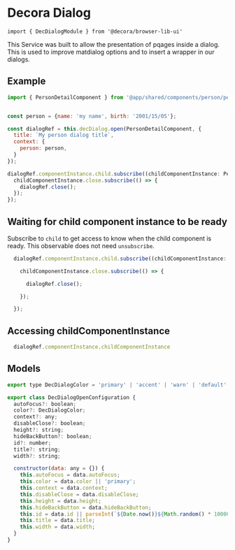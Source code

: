 # Decora Dialog

`import { DecDialogModule } from '@decora/browser-lib-ui'`

This Service  was built to allow the presentation of pqages inside a dialog. This is used to improve matdialog options and to insert a wrapper in our dialogs.

## Example

```javascript
import { PersonDetailComponent } from '@app/shared/components/person/person-detail.component';


const person = {name: 'my name', birth: '2001/15/05'};

const dialogRef = this.decDialog.open(PersonDetailComponent, {
  title: `My person dialog title`,
  context: {
    person: person,
  }
});

dialogRef.componentInstance.child.subscribe((childComponentInstance: PersonDetailComponent) => {
  childComponentInstance.close.subscribe(() => {
    dialogRef.close();
  });
});

```

## Waiting for child component instance to be ready

Subscribe to `child` to get access to know when the child component is ready. This observable does not need `unsubscribe`.

```javascript
  dialogRef.componentInstance.child.subscribe((childComponentInstance: PersonDetailComponent) => {

    childComponentInstance.close.subscribe(() => {

      dialogRef.close();

    });

  });

```


## Accessing childComponentInstance

```javascript
  dialogRef.componentInstance.childComponentInstance
```

## Models

```javascript
export type DecDialogColor = 'primary' | 'accent' | 'warn' | 'default' | 'basic';

export class DecDialogOpenConfiguration {
  autoFocus?: boolean;
  color?: DecDialogColor;
  context?: any;
  disableClose?: boolean;
  height?: string;
  hideBackButton?: boolean;
  id?: number;
  title?: string;
  width?: string;

  constructor(data: any = {}) {
    this.autoFocus = data.autoFocus;
    this.color = data.color || 'primary';
    this.context = data.context;
    this.disableClose = data.disableClose;
    this.height = data.height;
    this.hideBackButton = data.hideBackButton;
    this.id = data.id || parseInt(`${Date.now()}${Math.random() * 10000 * Math.random() * 100}`, 10);
    this.title = data.title;
    this.width = data.width;
  }
}
```
